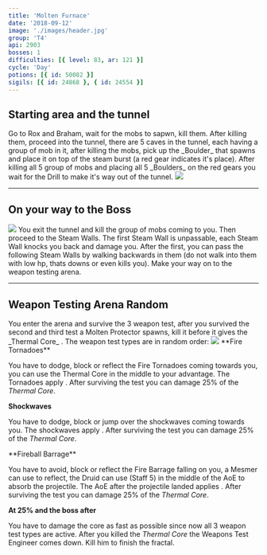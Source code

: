 ```yaml
---
title: 'Molten Furnace'
date: '2018-09-12'
image: './images/header.jpg'
group: 'T4'
api: 2903
bosses: 1
difficulties: [{ level: 83, ar: 121 }]
cycle: 'Day'
potions: [{ id: 50082 }]
sigils: [{ id: 24868 }, { id: 24554 }]
---
```


## Starting area and the tunnel

<Grid>
<GridItem sm="6"> 
Go to Rox and Braham, wait for the mobs to sapwn, kill them. After killing them, proceed into the tunnel, there are 5 caves in the tunnel, each having a group of mob in it, after killing the mobs, pick up the _Boulder_ that spawns and place it on top of the steam burst (a red gear indicates it's place). After killing all 5 group of mobs and placing all 5 _Boulders_ on the red gears you wait for the Drill to make it's way out of the tunnel.
</GridItem>
<GridItem sm="6">
<Image src="./images/portal.jpg" caption="The portal"/>
</GridItem>
</Grid>

---

## On your way to the Boss

<Grid>
<GridItem sm="6">
<Image src="./images/drill.jpg" caption="The drill"/>
</GridItem>
<GridItem sm="6"> 
You exit the tunnel and kill the group of mobs coming to you. Then proceed to the Steam Walls. The first Steam Wall is unpassable, each Steam Wall knocks you back and damage you. After the first, you can pass the following Steam Walls by walking backwards in them (do not walk into them with low hp, thats downs or even kills you). Make your way on to the weapon testing arena.
</GridItem>
</Grid>

---

## Weapon Testing Arena <Label>Random</Label>

<Grid>
<GridItem sm="7">
You enter the arena and survive the 3 weapon test, after you survived the second and third test a Molten Protector spawns, kill it before it gives the _Thermal Core_ <Effect name="invulnerability"/>. The weapon test types are in random order:
</GridItem>

<GridItem sm="5">
<Image src="./images/testing_area.jpg" caption="Testing area"/>
</GridItem>

<GridItem sm="6"> 
**Fire Tornadoes**

You have to dodge, block or reflect the Fire Tornadoes coming towards you, you can use the Thermal Core in the middle to your advantage. The Tornadoes apply <Condition name="Burning"/>. After surviving the test you can damage 25% of the _Thermal Core_.

**Shockwaves**

You have to dodge, block or jump over the shockwaves coming towards you. The shockwaves apply <Control name="Knockdown"/>. After surviving the test you can damage 25% of the _Thermal Core_.
</GridItem>

<GridItem sm="6">  
**Fireball Barrage**

You have to avoid, block or reflect the Fire Barrage falling on you, a Mesmer can use <Skill id="10302"/> to reflect, the Druid can use <Skill id="31496"/> (Staff 5) in the middle of the AoE to absorb the projectile. The AoE after the projectile landed applies <Condition name="Burning"/>. After surviving the test you can damage 25% of the _Thermal Core_.

**At 25% and the boss after**

You have to damage the core as fast as possible since now all 3 weapon test types are active. After you killed the _Thermal Core_ the Weapons Test Engineer comes down. Kill him to finish the fractal.

</GridItem>
</Grid>
